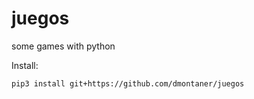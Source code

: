 # juegos
some games with python

Install: 

    pip3 install git+https://github.com/dmontaner/juegos


